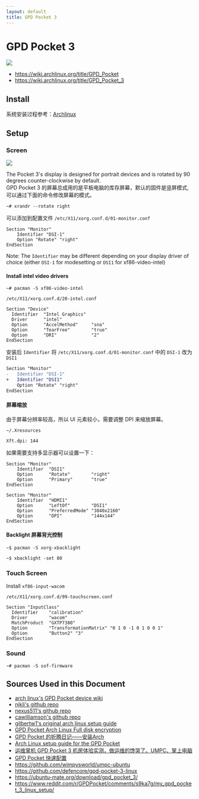 ```yaml
---
layout: default
title: GPD Pocket 3
---
```


# GPD Pocket 3

![](https://c1.iggcdn.com/indiegogo-media-prod-cld/image/upload/c_limit,w_695/v1634805061/l9clmahpo4mvxw8yc2bm.png)

+ https://wiki.archlinux.org/title/GPD_Pocket
+ https://wiki.archlinux.org/title/GPD_Pocket_3

## Install

系统安装过程参考：[Archlinux](./archlinux)

## Setup

### Screen

![](https://ae01.alicdn.com/kf/S77b97a97086b45dbaf3e15c24073e6b6K/GPD-Pocket-3-Memory-Hard-Disk-16GB-SSD-1TB-Handheld-Portable-Mini-Gaming-Laptop-CPU-Core.jpg)

The Pocket 3's display is designed for portrait devices and is rotated by 90 degrees counter-clockwise by default.  
GPD Pocket 3 的屏幕总成用的是平板电脑的库存屏幕，默认的固件是竖屏模式,可以通过下面的命令修改屏幕的模式。

```shell
~# xrandr --rotate right
```

可以添加到配置文件 `/etc/X11/xorg.conf.d/01-monitor.conf`

```
Section "Monitor"
    Identifier "DSI-1"
    Option "Rotate" "right"
EndSection
```

Note: The `Identifier` may be different depending on your display driver of choice (either `DSI-1` for modesetting or `DSI1` for xf86-video-intel)


#### Install intel video drivers

```shell
~# pacman -S xf86-video-intel
```

`/etc/X11/xorg.conf.d/20-intel.conf`

```
Section "Device" 
  Identifier  "Intel Graphics" 
  Driver      "intel" 
  Option      "AccelMethod"     "sna" 
  Option      "TearFree"        "true" 
  Option      "DRI"             "2" 
EndSection
```

安装后 `Identifier` 将 `/etc/X11/xorg.conf.d/01-monitor.conf` 中的 `DSI-1` 改为 `DSI1`

```patch
Section "Monitor"
-   Identifier "DSI-1"
+   Identifier "DSI1"
    Option "Rotate" "right"
EndSection
```

#### 屏幕缩放

由于屏幕分辨率较高，所以 UI 元素较小，需要调整 DPI 来缩放屏幕。

`~/.Xresources`

```
Xft.dpi: 144
```

如果需要支持多显示器可以设置一下：

```
Section "Monitor"
    Identifier  "DSI1"
    Option      "Rotate"        "right"
    Option      "Primary"       "true"
EndSection

Section "Monitor"
    Identifier  "HDMI1"
    Option      "LeftOf"        "DSI1"
    Option      "PreferredMode" "3840x2160"
    Option      "DPI"           "144x144"
EndSection
```

#### Backlight 屏幕背光控制

```shell
~$ pacman -S xorg-xbacklight
```

```shell
~$ xbacklight -set 80
```

### Touch Screen

Install `xf86-input-wacom`

`/etc/X11/xorg.conf.d/99-touchscreen.conf`

```
Section "InputClass"
  Identifier    "calibration"
  Driver        "wacom"
  MatchProduct  "GXTP7380"
  Option        "TransformationMatrix" "0 1 0 -1 0 1 0 0 1"
  Option        "Button2" "3"
EndSection
```

### Sound

```shell
~# pacman -S sof-firmware
```

## Sources Used in this Document

* [arch linux's GPD Pocket device wiki](https://wiki.archlinux.org/index.php/GPD_Pocket)
* [njkli's github repo](https://github.com/njkli/gpd-pocket)
* [nexus511's github repo](https://github.com/nexus511/gpd-ubuntu-packages)
* [cawilliamson's github repo](https://github.com/cawilliamson/ansible-gpdpocket)
* [gilbertw1's original arch linux setup guide](https://gist.github.com/gilbertw1/81ef4b0bcf3ddefa4b18)
* [GPD Pocket Arch Linux Full disk encryption](https://github.com/sigboe/GPD-ArchISO)
* [GPD Pocket 的折腾日记——安装Arch](https://www.jianshu.com/p/aa72af0e4c44)
* [Arch Linux setup guide for the GPD Pocket](https://github.com/joshskidmore/gpd-pocket-arch-guide)
* [运维掌机 GPD Pocket 3 机房体验实测，做运维的馋哭了。UMPC、掌上电脑](https://post.smzdm.com/p/aevgm75q)
* [GPD Pocket 快速配置](https://plumz.me/archives/7331/)
* <https://github.com/wimpysworld/umpc-ubuntu>
* <https://github.com/defencore/gpd-pocket-3-linux>
* <https://ubuntu-mate.org/download/gpd_pocket_3/>
* <https://www.reddit.com/r/GPDPocket/comments/s9ka7g/my_gpd_pocket_3_linux_setup/>
